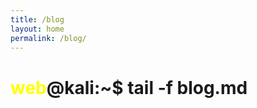 ```yaml
---
title: /blog
layout: home
permalink: /blog/
---
```


# <span style="color: yellow;">web</span>@kali:~$ tail -f blog.md